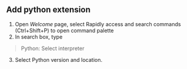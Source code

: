 ## Add python extension
1. Open _Welcome_ page, select Rapidly access and search commands (Ctrl+Shift+P) to open command palette
2. In search box, type
> Python: Select interpreter
3. Select Python version and location.
